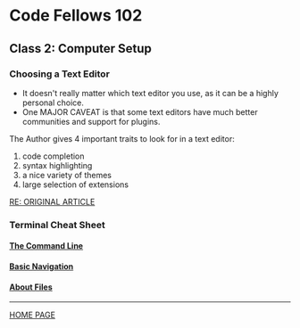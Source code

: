 # Code Fellows 102

## Class 2: Computer Setup

### Choosing a Text Editor

- It doesn't really matter which text editor you use, as it can be a highly personal choice.
- One MAJOR CAVEAT is that some text editors have much better communities and support for plugins.

The Author gives 4 important traits to look for in a text editor:

1. code completion
2. syntax highlighting
3. a nice variety of themes
4. large selection of extensions

[RE: ORIGINAL ARTICLE](https://codefellows.github.io/code-102-guide/curriculum/class-02/Choosing-A-Text-Editor--The-Older-Coder.pdf)

### Terminal Cheat Sheet

#### [The Command Line](https://ryanstutorials.net/linuxtutorial/commandline.php)

#### [Basic Navigation](https://ryanstutorials.net/linuxtutorial/navigation.php)

#### [About Files](https://ryanstutorials.net/linuxtutorial/aboutfiles.php)

---

[HOME PAGE](https://getullrichordietrying.github.io/reading-notes/)

